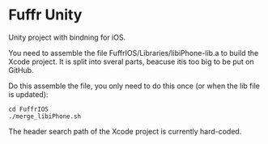 # Fuffr Unity

Unity project with bindning for iOS.

You need to assemble the file FuffrIOS/Libraries/libiPhone-lib.a to build the Xcode project. It is split into sveral parts, beacuse itis too big to be put on GitHub.

Do this assemble the file, you only need to do this once (or when the lib file is updated):

    cd FuffrIOS
    ./merge_libiPhone.sh

The header search path of the Xcode project is currently hard-coded.
